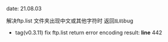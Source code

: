 date: 21.08.03

解决ftp.list 文件夹出现中文或其他字符时 返回`乱码`bug

- tag(v0.3.11) fix ftp.list return error encoding result: __line__ 442